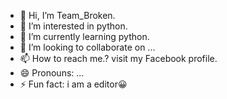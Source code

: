 - 👋 Hi, I’m Team_Broken.
- 👀 I’m interested in python.
- 🌱 I’m currently learning python.
- 💞️ I’m looking to collaborate on ...
- 📫 How to reach me.?  visit my Facebook profile.
- 😄 Pronouns: ...
- ⚡ Fun fact: i am a editor😀

<!---
Broken-team/Broken-team is a ✨ special ✨ repository because its `README.md` (this file) appears on your GitHub profile.
You can click the Preview link to take a look at your changes.
--->
